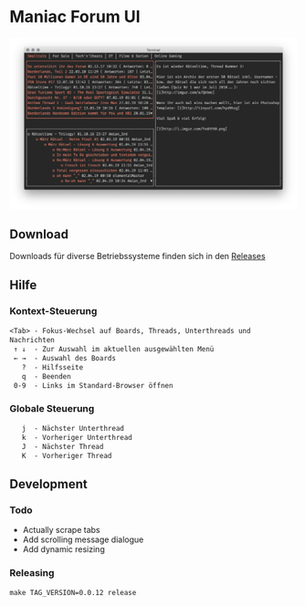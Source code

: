 # Maniac Forum UI

![Maniacforum Screenshot](res/maniacforum.png "Maniacforum Screenshot")

## Download

Downloads für diverse Betriebssysteme finden sich in den [Releases](https://github.com/snipem/maniacforum/releases)

## Hilfe

### Kontext-Steuerung

    <Tab> - Fokus-Wechsel auf Boards, Threads, Unterthreads und Nachrichten
     ↑ ↓  - Zur Auswahl im aktuellen ausgewählten Menü
     ← →  - Auswahl des Boards
       ?  - Hilfsseite
       q  - Beenden
     0-9  - Links im Standard-Browser öffnen

### Globale Steuerung

       j  - Nächster Unterthread
       k  - Vorheriger Unterthread
       J  - Nächster Thread
       K  - Vorheriger Thread


## Development

### Todo

* Actually scrape tabs
* Add scrolling message dialogue
* Add dynamic resizing

### Releasing

    make TAG_VERSION=0.0.12 release


